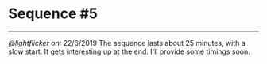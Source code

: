 # Sequence #5
----
*@lightflicker on:* 22/6/2019
The sequence lasts about 25 minutes, with a slow start.
It gets interesting up at the end. I'll provide some
timings soon.
